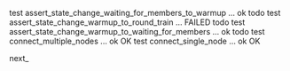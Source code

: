 test assert_state_change_waiting_for_members_to_warmup ... ok todo
test assert_state_change_warmup_to_round_train ... FAILED todo
test assert_state_change_warmup_to_waiting_for_members ... ok todo
test connect_multiple_nodes ... ok OK
test connect_single_node ... ok OK

next_
